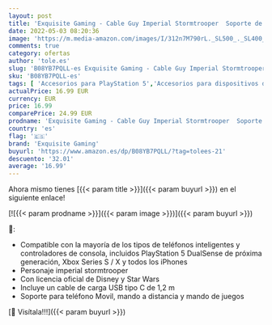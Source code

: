 ```yaml
---
layout: post
title: 'Exquisite Gaming - Cable Guy Imperial Stormtrooper  Soporte de sujeción o Carga para Mando de Consola o Smartphone. Producto con Licencia Oficial Star Wars Disney  PlayStation 5 '
date: 2022-05-03 08:20:36
image: 'https://m.media-amazon.com/images/I/312n7M790rL._SL500_._SL400_.jpg'
comments: true
category: ofertas
author: 'tole.es'
slug: 'B08YB7PQLL-es Exquisite Gaming - Cable Guy Imperial Stormtrooper Soporte...'
sku: 'B08YB7PQLL-es'
tags: [ 'Accesorios para PlayStation 5','Accesorios para dispositivos de realidad virtual para PC','Baterías y cargadores para PlayStation 5','Cargadores para PlayStation 5','Dispositivos de realidad virtual para PC','Hardware y juegos para PlayStation 5','Juegos y Accesorios para PC','Videojuegos','exquisite gaming','playstation','🇪🇸', ]
actualPrice: 16.99 EUR
currency: EUR
price: 16.99
comparePrice: 24.99 EUR
prodname: 'Exquisite Gaming - Cable Guy Imperial Stormtrooper  Soporte de sujeción o Carga para Mando de Consola o Smartphone. Producto con Licencia Oficial Star Wars Disney  PlayStation 5 '
country: 'es'
flag: '🇪🇸'
brand: 'Exquisite Gaming'
buyurl: 'https://www.amazon.es/dp/B08YB7PQLL/?tag=tolees-21'
descuento: '32.01'
average: '16.99'
---
```


Ahora mismo tienes [{{< param title >}}]({{< param buyurl >}}) en el siguiente enlace!

[![{{< param prodname >}}]({{< param image >}})]({{< param buyurl >}})

🔎:

- Compatible con la mayoría de los tipos de teléfonos inteligentes y controladores de consola, incluidos PlayStation 5 DualSense de próxima generación, Xbox Series S / X y todos los iPhones
- Personaje imperial stormtrooper
- Con licencia oficial de Disney y Star Wars
- Incluye un cable de carga USB tipo C de 1,2 m
- Soporte para teléfono Movil, mando a distancia y mando de juegos

[🛒 Visítala!!!]({{< param buyurl >}})
